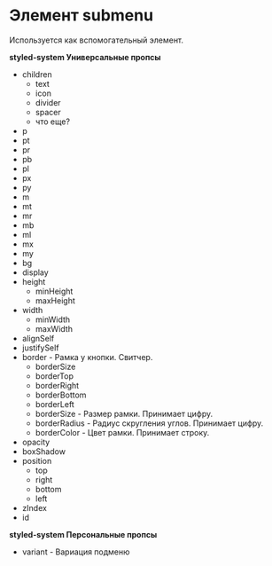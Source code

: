 # Элемент submenu  
Используется как вспомогательный элемент.


**styled-system Универсальные пропсы**
- children
   - text
   - icon
   - divider
   - spacer
   - что еще?
- p
- pt
- pr
- pb
- pl
- px
- py
- m
- mt
- mr
- mb
- ml
- mx
- my
- bg
- display
- height
   - minHeight
   - maxHeight
- width
   - minWidth
   - maxWidth
- alignSelf
- justifySelf
- border - Рамка у кнопки. Свитчер.
   - borderSize
   - borderTop
   - borderRight
   - borderBottom
   - borderLeft
   - borderSize - Размер рамки. Принимает цифру.
   - borderRadius - Радиус скругления углов. Принимает цифру.
   - borderColor - Цвет рамки. Принимает строку.
- opacity
- boxShadow
- position
   - top
   - right
   - bottom
   - left
- zIndex
- id

**styled-system Персональные пропсы**
- variant - Вариация подменю
